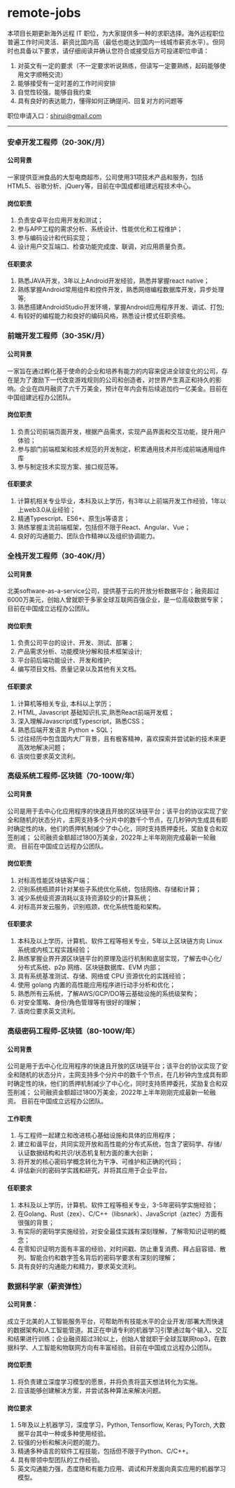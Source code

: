 # remote-jobs

本项目长期更新海外远程 IT 职位，为大家提供多一种的求职选择。海外远程职位普遍工作时间灵活、薪资比国内高（最低也能达到国内一线城市薪资水平）。但同时也具备以下要求，请仔细阅读并确认您符合或接受后方可投递职位申请：

1. 对英文有一定的要求（不一定要求听说熟练，但读写一定要熟练，起码能够使用文字顺畅交流）
2. 能够接受有一定时差的工作时间安排
3. 自觉性较强，能够自我约束
4. 具有良好的表达能力，懂得如何正确提问、回复对方的问题等

职位申请入口：shirui@gmail.com

---

### 安卓开发工程师（20-30K/月）

#### 公司背景

一家提供亚洲食品的大型电商超市，公司使用31项技术产品和服务，包括HTML5、谷歌分析、jQuery等，目前在中国成都组建远程技术中心。

#### 岗位职责

1. 负责安卓平台应用开发和测试；
2. 参与APP工程的需求分析、系统设计、性能优化和工程维护；
3. 参与编码设计和代码实现；
4. 设计用户交互端口、检查功能完成度、联调，对应用质量负责。

#### 任职要求

1. 熟悉JAVA开发，3年以上Android开发经验，熟悉并掌握react native；
2. 熟练掌握Android常用组件和控件开发，熟悉网络编程数据库开发，异步处理等;
3. 熟悉搭建AndroidStudio开发环境，掌握Android应用程序开发、调试、打包;
4. 有较好的编程能力和良好的编码风格，熟悉设计模式任职资格。

### 前端开发工程师（30-35K/月）

#### 公司背景

一家旨在通过孵化基于使命的企业和培养有能力的内容来促进全球变化的公司，存在是为了激励下一代改变游戏规则的公司和创造者，对世界产生真正和持久的影响。企业在四月融资了六千万美金，预计在年内会有后续追加约一亿美金。目前在中国组建远程办公团队。
 
#### 岗位职责

1. 负责公司前端页面开发，根据产品需求，实现产品界面和交互功能，提升用户体验；
2. 参与部门前端框架和技术规范的开发制定，积累通用技术并形成前端通用组件库
3. 参与制定技术实现方案、接口规范等。
 
#### 任职要求

1. 计算机相关专业毕业，本科及以上学历，有3年以上前端开发工作经验，1年以上web3.0从业经验；
2. 精通Typescript、ES6+、原生js等语言；
3. 熟练掌握主流前端框架，包括但不限于React、Angular、Vue；
4. 良好的沟通能力、团队合作精神以及组织协调能力。
 
### 全栈开发工程师（30-40K/月）
 
#### 公司背景

北美software-as-a-service公司，提供基于云的开放分析数据平台；融资超过6000万美元，创始人曾就职于多家全球互联网百强企业，是一位高级数据专家；目前在中国成立远程办公团队。
 
#### 岗位职责

1. 负责公司平台的设计、开发、测试、部署；
2. 产品需求分析、功能模块分解和技术框架设计;
3. 平台前后端功能设计、开发和维护;
4. 编写项目文档、质量记录以及其他有关文档。
 
#### 任职要求

1. 计算机等相关专业, 本科以上学历；
2. HTML, Javascript 基础知识扎实,熟悉React前端开发框；
3. 深入理解Javascript或Typescript，熟悉CSS；
4. 熟悉后端开发语言 Python + SQL；
5. 过往经历中包含国内大厂背景，且有极客精神，喜欢探索并尝试新的技术来更高效地解决问题；
6. 该岗位要求英文流利。
 
### 高级系统工程师-区块链（70-100W/年）
 
#### 公司背景

公司是用于去中心化应用程序的快速且开放的区块链平台；该平台的协议实现了安全和随机的状态分片，主网支持多个分片中的数千个节点，在几秒钟内生成具有即时确定性的块，他们的质押机制减少了中心化，同时支持质押委托，奖励复合和双签削减；
公司融资金额超过1800万美金，2022年上半年刚刚完成最新一轮融资。
目前在中国成立远程办公团队。
 
#### 岗位职责

1. 对标高性能区块链客户端；
2. 识别系统瓶颈并针对某些子系统优化系统，包括网络、存储和计算；
3. 减少系统级资源消耗以支持资源较少的计算系统；
4. 对标高并发云服务，识别瓶颈，优化系统性能和架构。
 
#### 任职要求

1. 本科及以上学历，计算机、软件工程等相关专业，5年以上区块链方向 Linux 系统或内核工程实践经验；
2. 熟练掌握业界开源区块链平台的原理及运行机制和底层实现，了解去中心化/分布式系统、p2p 网络、区块链数据库、EVM 内部；
3. 具有系统基准测试、存储、网络或 CPU 资源优化的实践经验；
4. 使用 golang 内置的高性能应用程序进行动手分析和优化；
5. 熟悉所有云系统，了解AWS/GCP/DO等云基础设施的系统级架构；
6. 对安全策略、身份/角色管理等有很好的理解；
7. 该岗位要求英文流利。
 
### 高级密码工程师-区块链（80-100W/年）
 
#### 公司背景

公司是用于去中心化应用程序的快速且开放的区块链平台；该平台的协议实现了安全和随机的状态分片，主网支持多个分片中的数千个节点，在几秒钟内生成具有即时确定性的块，他们的质押机制减少了中心化，同时支持质押委托，奖励复合和双签削减；
公司融资金额超过1800万美金，2022年上半年刚刚完成最新一轮融资。
目前在中国成立远程办公团队。
 
#### 工作职责

1. 与工程师一起建立和改进核心基础设施和具体的应用程序；
2. 建立和谐平台，共同实现开放和高性能的分布式系统，包含了密码学、存储/认证数据结构和共识/状态机复制方面的重大创新；
3. 将开发的核心密码学概念转化为干净、可维护和正确的代码；
4. 评估新兴的密码学实践和研究，并将其应用于企业平台。
 
#### 任职要求

1. 本科及以上学历，计算机、软件工程等相关专业，3-5年密码学实施经验；
2. 在Golang、Rust（zex）、C/C++（libsnark）、JavaScript（aztec）方面有很强的背景；
3. 有实际的密码学实施经验，对安全最佳实践有深刻理解，了解零知识证明的概念；
4. 在零知识证明方面有丰富的经验，对时间戳、防止重复消费、拜占庭容错、散列、智能合约和数字签名背后的密码学要求有深刻的理解；
5. 具有良好的沟通能力和精力，要求英文流利。
 
### 数据科学家（薪资弹性）
 
#### 公司背景：

成立于北美的人工智能服务平台，可帮助所有技能水平的企业开发/部署大而快速的数据架构和人工智能管道。其正在申请专利的机器学习引擎通过每个输入、交互和结果进行训练；企业融资超过3轮以上，创始人曾就职于全球互联网top3，在数据科学、人工智能和物联网方向有丰富经验。目前在中国成立远程办公团队。
 
#### 岗位职责

1. 将负责建立深度学习模型的愿景，并将负责将蓝天想法转化为实施。
2. 应该能够创建解决方案，并尝试各种算法来解决问题。
 
#### 岗位要求

1. 5年及以上机器学习，深度学习，Python, Tensorflow, Keras, PyTorch, 大数据平台其中一种或多种使用经验。
2. 较强的分析和解决问题的能力。
3. 精通多种语言的软件工程技能，包括但不限于Python、C/C++。
4. 具有带领中型团队的工作经验。
5. 英文沟通能力强，态度随和有能力应用、调试和开发面向真实应用的机器学习模型。
